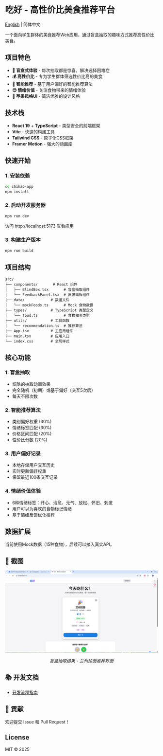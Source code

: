 # 吃好 - 高性价比美食推荐平台

[English](./README.en.md) | 简体中文

一个面向学生群体的美食推荐Web应用，通过盲盒抽取的趣味方式推荐高性价比美食。

## 项目特色

- **🎲 盲盒式体验** - 每次抽取都是惊喜，解决选择困难症
- **💰 高性价比** - 专为学生群体筛选性价比高的美食
- **🎯 智能推荐** - 基于用户偏好的智能推荐算法
- **😊 情绪价值** - 关注食物带来的情绪体验
- **🍎 苹果风格UI** - 简洁优雅的设计风格

## 技术栈

- **React 19** + **TypeScript** - 类型安全的前端框架
- **Vite** - 快速的构建工具
- **Tailwind CSS** - 原子化CSS框架
- **Framer Motion** - 强大的动画库

## 快速开始

### 1. 安装依赖

```bash
cd chihao-app
npm install
```

### 2. 启动开发服务器

```bash
npm run dev
```

访问 http://localhost:5173 查看应用

### 3. 构建生产版本

```bash
npm run build
```

## 项目结构

```
src/
├── components/       # React 组件
│   ├── BlindBox.tsx       # 盲盒抽取组件
│   └── FeedbackPanel.tsx  # 反馈面板组件
├── data/            # 数据文件
│   └── mockFoods.ts       # Mock 食物数据
├── types/           # TypeScript 类型定义
│   └── food.ts            # 食物相关类型
├── utils/           # 工具函数
│   └── recommendation.ts  # 推荐算法
├── App.tsx          # 主应用组件
├── main.tsx         # 应用入口
└── index.css        # 全局样式
```

## 核心功能

### 1. 盲盒抽取
- 炫酷的抽取动画效果
- 完全随机（初期）或基于偏好（交互5次后）
- 每天不限次数

### 2. 智能推荐算法
- 类别偏好权重 (30%)
- 情绪标签匹配 (30%)
- 价格区间匹配 (20%)
- 性价比分数 (20%)

### 3. 用户偏好记录
- 本地存储用户交互历史
- 实时更新偏好权重
- 保留最近100条交互记录

### 4. 情绪价值体验
- 6种情绪标签：开心、治愈、元气、放松、怀旧、刺激
- 用户可以为喜欢的食物标记情绪
- 基于情绪反馈优化推荐

## 数据扩展

当前使用Mock数据（15种食物），后续可以接入真实API。

## 📸 截图

<div align="center">
  <img src="./docs/screenshots/result.png" alt="抽取结果展示" width="700"/>
  <p><em>盲盒抽取结果 - 兰州拉面推荐界面</em></p>
</div>

## 📚 开发文档

- [开发流程指南](./DEVELOPMENT_GUIDE.md)

## 🤝 贡献

欢迎提交 Issue 和 Pull Request！

## License

MIT © 2025

